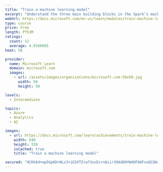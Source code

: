 ```yaml
---
title: "Train a machine learning model"
excerpt: "Understand the three main building blocks in the Spark’s machine learning library: transformers, estimators, and pipelines, and learn how to build pipelines for common data featurization tasks."
webUrl: https://docs.microsoft.com/en-us/learn/modules/train-machine-learning-model/
type: course
price: Free
length: PT53M
ratings:
  count: 12
  average: 4.9166665
heat: 50

provider:
  name: Microsoft Learn
  domain: microsoft.com
  images:
    - url: /assets/images/organizations/microsoft.com-50x50.jpg
      width: 50
      height: 50

levels:
  - Intermediate

topics:
  - Azure
  - Analytics
  - AI

images:
  - url: https://docs.microsoft.com/learn/achievements/train-machine-learning-model-social.png
    width: 640
    height: 320
    isCached: true
    title: "Train a machine learning model"

secured: "9CKk6d+wp5GpKDrWLz3+iG3VTZrw73osEcrnQiir39AXD0YW4OF86FvoQCQHzEeGON5HGLxYaB8p9y35Z/FjlcjGhxb592/iV5Pzsyq8fZGNT0TUueWOiwumF9l05VNG+ABYhSnpw1eO30R1QITIKRFKkxfloR1ywU8WHzIT5xLttL/52aJWMvSHNddYXvZCNpERpz/sfBqY+M5gE8q8q/Ne2xZ2M0qI4JFW7s0pizFSkNLnDwDbQMnmi62QkcTMVCnyrVy9rXnRFtgwbgMnGFaYbY/3X04oxT+R0QxrnhpK35IiuvOQW6gYa8jUyvtZoVbweZ8i2Oi0awaO4mxq/iJKXx9ayCJfRzr8zMZjlr45KHfmhGwPl/Rw2BSUf/kCaL6JJp7TDH3divFgeEh2uQ==;4GmFeM3tLpwAM395LfxIxg=="
---
```


